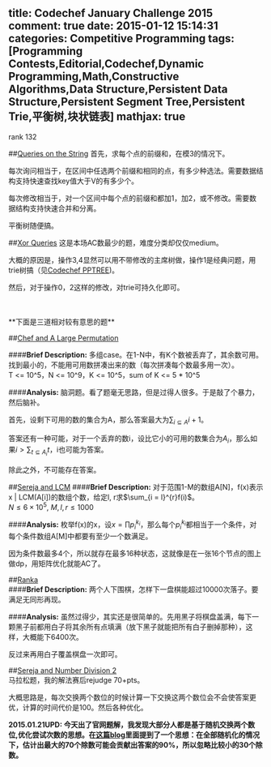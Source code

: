 title: Codechef January Challenge 2015
comment: true
date: 2015-01-12 15:14:31
categories: Competitive Programming
tags: [Programming Contests,Editorial,Codechef,Dynamic Programming,Math,Constructive Algorithms,Data Structure,Persistent Data Structure,Persistent Segment Tree,Persistent Trie,平衡树,块状链表]
mathjax: true
---

rank 132	
<!--more-->			

##[Queries on the String](http://www.codechef.com/JAN15/problems/QSET)
首先，求每个点的前缀和，在模3的情况下。		

每次询问相当于，在区间中任选两个前缀和相同的点，有多少种选法。需要数据结构支持快速查找key值大于V的有多少个。		

每次修改相当于，对一个区间中每个点的前缀和都加1，加2，或不修改。需要数据结构支持快速合并和分离。		

平衡树随便搞。				

##[Xor Queries](http://www.codechef.com/JAN15/problems/XRQRS)
这是本场AC数最少的题，难度分类却仅仅medium。		

大概的原因是，操作3,4显然可以用不带修改的主席树做，操作1是经典问题，用trie树搞（见[Codechef PPTREE](http://www.codechef.com/problems/PPTREE))。		

然后，对于操作0，2这样的修改，对trie可持久化即可。		

<br>
<br>
**下面是三道相对较有意思的题**

##[Chef and A Large Permutation](http://www.codechef.com/JAN15/problems/CLPERM)

####**Brief Description:**
多组case。在1-N中，有K个数被丢弃了，其余数可用。找到最小的，不能用可用数拼凑出来的数（每次拼凑每个数最多用一次）。		
T <= 10^5，N <= 10^9，K <= 10^5，sum of K <= 5 * 10^5

####**Analysis:**
脑洞题。看了题毫无思路，但是过得人很多。于是敲了个暴力，然后脑补。		

首先，设剩下可用的数的集合为A，那么答案最大为$\sum_{i \subseteq A}i + 1$。			

答案还有一种可能，对于一个丢弃的数i，设比它小的可用的数集合为$A_i$，那么如果$i > \sum_{t \subseteq A_i}t$，i也可能为答案。		

除此之外，不可能存在答案。

##[Sereja and LCM](http://www.codechef.com/JAN15/problems/SEALCM)
####**Brief Description:**
对于范围1-M的数组A[N]，f(x)表示x | LCM(A[i])的数组个数，给定l, r求$\sum_{i = l}^{r}f(i)$。		
$N \leqslant 6 \times 10^5,\ M, l, r \leqslant 1000$

####**Analysis:**
枚举f(x)的x，设$x = \prod p_i^{k_i}$，那么每个$p_i^{k_i}$都相当于一个条件，对每个条件数组A[M]中都要有至少一个数满足。		

因为条件数最多4个，所以就存在最多16种状态，这就像是在一张16个节点的图上做dp，用矩阵优化就能AC了。			

##[Ranka](http://www.codechef.com/JAN15/problems/RANKA)		
####**Brief Description:**
两个人下围棋，怎样下一盘棋能超过10000次落子。要满足无同形再现。

####**Analysis:**
虽然过得少，其实还是很简单的。先用黑子将棋盘盖满，每下一颗黑子前都用白子将其余所有点填满（放下黑子就能把所有白子删掉那种），这样，大概能下6400次。			

反过来再用白子覆盖棋盘一次即可。		

##[Sereja and Number Division 2](http://www.codechef.com/JAN15/problems/SEAND2)		
马拉松题，我的解法赛后rejudge 70+pts。

大概思路是，每次交换两个数位的时候计算一下交换这两个数位会不会使答案更优，计算的时间代价是100。然后各种优化。

**2015.01.21UPD: 今天出了官网题解，我发现大部分人都是基于随机交换两个数位,优化尝试次数的思想。在[这篇blog](http://gauravsen.blog.com/2015/01/14/hello-world/)里面提到了一个思想：在全部随机化的情况下，估计出最大的70个除数可能会贡献出答案的90%，所以忽略比较小的30个除数。**